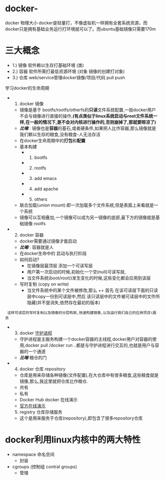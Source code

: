 # docker-

docker 物理大小
 docker是轻量打，不像虚拟机一样拥有全套系统资源，而docker只是拥有基础业务运行打环境就可以了。而ubuntu基础镜像只需要170m

# 三大概念
 - 1.) 镜像 软件赖以生存打基础环境 (类)
 - 2.) 容器 软件所需打最低资源环境 (对象 镜像的创建打对象)
 - 3.) 仓库 web/service管理docker镜像/项目/代码 pull push
 


学习docker的生命周期
- 1. docker 镜像
    - 镜像是基于 bootfs/rootfs/otherfs的**只读**文件系统配置,一般docker用户不会与镜像进行直接的操作,**(有点类似于linux系统启动与root文件系统一样,在一般的情况下,是不会对内核进行操作的,否则崩掉了,那就要晾凉了)**
    - ***比喻*** : 镜像也是**容器**的基石,或者硬条件,如果把人比作容器,那么镜像就是我们赖以生存的粮食,没有粮食-人无法存活
    - 在docker生命周期中的**打包**和**配置** 
    - 基本构建
      + 1)  bootfs 
      + 2)  rootfs
      + 3)  add emacs
      + 4)  add apache
      + 5)  others
    - 联合加载(union mount):即一次加载多个文件系统,但是表面上来看就是一个系统
    - 镜像可以互相叠加,一个镜像可以成为另一镜像的底部,最下方的镜像就是基础镜像 rootfs
- 2. docker 容器
    - docker需要通过镜像才能启动
    - ***比喻*** : 容器就是人
    - 在docker生命中的 启动与执行阶段
    - 如何启动?
      + 在镜像层最顶层 添加一个可读写层
      + 用户第一次启动的时候,初始化一个空(null)可读写层,
      + 当文件系统(boot/root))发生变化的时候,这些变化都会应用到该层
    - 写时复制 (copy on write)
      + 当文件系统中的某个文件被修改,那么
       ++ 首先 在该可读层下面的只读层中copy一份到可读层中,然后 该只读层中的文件被可读层中的文件所隐藏(并不是消失,依然存在最初的版本)

```
 这样可读层的写时复制以及镜像的分层构架,快速构建镜像,以及运行我们自己的应用项目\服务
```
- 3. docker [守护进程](基本命令/一次性运行命令.md) 
   - 守护进程是主服务构建一个docker容器的主线程,docker用户对容器的使用,docker pull /docker run ..都是与守护进程进行交互的,也就是用户与容器的一个通道
   - ***比喻*** 粮仓的门
- 4. docker 仓库 repository
    - 仓库是用来存储各种镜像(文件配置),在大仓库中有很多粮食,这些粮食就是镜像,那么,我这里就把仓库比作粮仓.
    - 共有 
    - 私有
    - Docker Hub
         docker 在线演示
    -    [官方在线演示](https://www.docker.com/tryit/ )
  5. registry 仓库存储服务
    - 这个是用来服务于仓库(repository),即包含了很多repository仓库

# docker利用linux内核中的两大特性

- namespace 命名空间
  + 封装
- cgroups (控制组 contral groups)
  + 管理